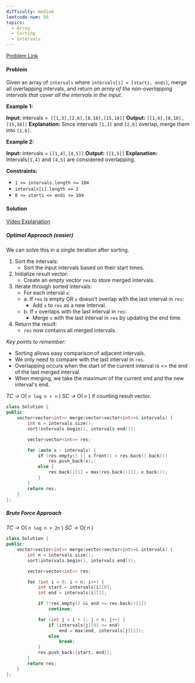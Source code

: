 ```yaml
---
difficulty: medium
leetcode-num: 56
topics:
  - Array
  - Sorting
  - Intervals
---
```

[Problem Link](https://leetcode.com/problems/merge-intervals/)

#### Problem
Given an array of `intervals` where `intervals[i] = [starti, endi]`, merge all overlapping intervals, and return _an array of the non-overlapping intervals that cover all the intervals in the input_.

**Example 1:**

**Input:** intervals =` [[1,3],[2,6],[8,10],[15,18]]`
**Output:** `[[1,6],[8,10],[15,18]]`
**Explanation:** Since intervals `[1,3]` and `[2,6]` overlap, merge them into `[1,6]`.

**Example 2:**

**Input:** intervals = `[[1,4],[4,5]]`
**Output:** `[[1,5]]`
**Explanation:** Intervals`[1,4]` and `[4,5]` are considered overlapping.

**Constraints:**

- `1 <= intervals.length <= 104`
- `intervals[i].length == 2`
- `0 <= starti <= endi <= 104`

#### Solution
[Video Explanation](https://youtu.be/IexN60k62jo)

##### Optimal Approach (easier)
We can solve this in a single iteration after sorting.

1. Sort the intervals:
    - Sort the input intervals based on their start times.
2. Initialize result vector:
    - Create an empty vector `res` to store merged intervals.
3. Iterate through sorted intervals:
    - For each interval `x`:
    - a. If `res` is empty OR `x` doesn't overlap with the last interval in `res`:
        - Add `x` to `res` as a new interval.
    - b. If `x` overlaps with the last interval in `res`:
        - Merge `x` with the last interval in `res` by updating the end time.
4. Return the result:
    - `res` now contains all merged intervals.

*Key points to remember:*
- Sorting allows easy comparison of adjacent intervals.
- We only need to compare with the last interval in `res`.
- Overlapping occurs when the start of the current interval is <= the end of the last merged interval.
- When merging, we take the maximum of the current end and the new interval's end.

*TC ->* O( `n log n + n` )
*SC ->* O( `n` ) if counting result vector.

```cpp title=Code
class Solution {
public:
    vector<vector<int>> merge(vector<vector<int>>& intervals) {
        int n = intervals.size();
        sort(intervals.begin(), intervals.end());

        vector<vector<int>> res;

        for (auto x : intervals) {
            if (res.empty() || x.front() > res.back().back())
                res.push_back(x);
            else {
                res.back()[1] = max(res.back()[1], x.back());
            }
        }
        return res;
    }
};
```

##### Brute Force Approach

*TC ->* O( `n log n + 2n` )
*SC ->* O( n )

```cpp title=Code
class Solution {
public:
    vector<vector<int>> merge(vector<vector<int>>& intervals) {
        int n = intervals.size();
        sort(intervals.begin(), intervals.end());

        vector<vector<int>> res;

        for (int i = 0; i < n; i++) {
            int start = intervals[i][0];
            int end = intervals[i][1];

            if (!res.empty() && end <= res.back()[1])
                continue;

            for (int j = i + 1; j < n; j++) {
                if (intervals[j][0] <= end)
                    end = max(end, intervals[j][1]);
                else
                    break;
            }
            res.push_back({start, end});
        }
        return res;
    }
};
```